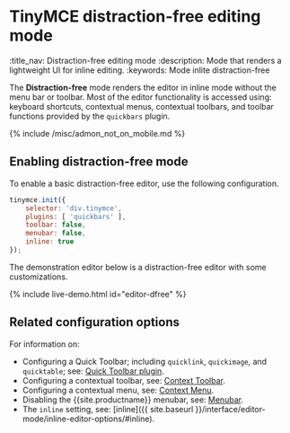# TinyMCE distraction-free editing mode
:title_nav: Distraction-free editing mode
:description: Mode that renders a lightweight UI for inline editing.
:keywords: Mode inlite distraction-free

The **Distraction-free** mode renders the editor in inline mode without the menu bar or toolbar. Most of the editor functionality is accessed using: keyboard shortcuts, contextual menus, contextual toolbars, and toolbar functions provided by the `quickbars` plugin.

{% include /misc/admon_not_on_mobile.md %}

## Enabling distraction-free mode

To enable a basic distraction-free editor, use the following configuration.

```js
tinymce.init({
    selector: 'div.tinymce',
    plugins: [ 'quickbars' ],
    toolbar: false,
    menubar: false,
    inline: true
});
```

The demonstration editor below is a distraction-free editor with some customizations.

{% include live-demo.html id="editor-dfree" %}

## Related configuration options

For information on:

* Configuring a Quick Toolbar; including `quicklink`, `quickimage`, and `quicktable`; see: [Quick Toolbar plugin]({{site.baseurl}}/plugins-ref/opensource/quickbars/).
* Configuring a contextual toolbar, see: [Context Toolbar]({{site.baseurl}}/how-to-guides/creating-custom-ui-components/contexttoolbar/).
* Configuring a contextual menu, see: [Context Menu]({{site.baseurl}}/how-to-guides/creating-custom-ui-components/contextmenu/).
* Disabling the {{site.productname}} menubar, see: [Menubar]({{site.baseurl}}/interface/menus/menus-configuration-options/#menubar).
* The `inline` setting, see: [inline]({{ site.baseurl }}/interface/editor-mode/inline-editor-options/#inline).

